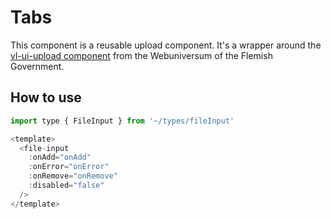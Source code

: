 # Tabs

This component is a reusable upload component. It's a wrapper around the [vl-ui-upload component](https://overheid.vlaanderen.be/webuniversum/v3/documentation/forms/vl-ui-upload) from the Webuniversum of the Flemish Government.

## How to use

```js
import type { FileInput } from '~/types/fileInput'

<template>
  <file-input
    :onAdd="onAdd"
    :onError="onError"
    :onRemove="onRemove"
    :disabled="false"
  />
</template>
```
